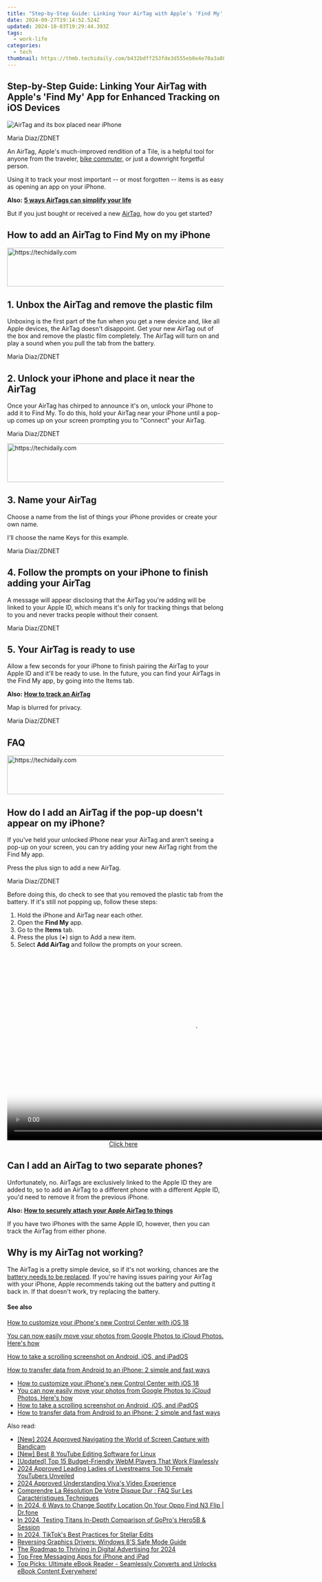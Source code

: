 ```yaml
---
title: "Step-by-Step Guide: Linking Your AirTag with Apple's 'Find My' App for Enhanced Tracking on iOS Devices"
date: 2024-09-27T19:14:52.524Z
updated: 2024-10-03T19:29:44.393Z
tags:
  - work-life
categories:
  - tech
thumbnail: https://thmb.techidaily.com/b432bdff253fde3d555eb0e4e70a3a08238022a0a92405de9a612b975012aa5f.jpg
---
```


## Step-by-Step Guide: Linking Your AirTag with Apple's 'Find My' App for Enhanced Tracking on iOS Devices

![AirTag and its box placed near iPhone](https://www.zdnet.com/a/img/resize/2770c33e2ccdd9bc7ea3d8e2581057d8578e8d42/2023/01/13/c9cceb3e-63ef-499a-8ca7-0d8858be7175/airtag1.jpg?auto=webp&width=1280)

Maria Diaz/ZDNET

An AirTag, Apple's much-improved rendition of a Tile, is a helpful tool for anyone from the traveler, [bike commuter](https://www.zdnet.com/article/how-to-hide-an-apple-airtag-on-your-bike-and-why-you-should/), or just a downright forgetful person. 

Using it to track your most important -- or most forgotten -- items is as easy as opening an app on your iPhone. 

**Also:** [**5 ways AirTags can simplify your life**](https://www.zdnet.com/article/five-ways-apple-airtags-can-help-you-beyond-tracking-keys/)

But if you just bought or received a new [AirTag](https://apple.sjv.io/c/159047/435031/7613?&sharedId=zdnet&u=https%3A%2F%2Fwww.apple.com%2Fshop%2Fbuy-airtag%2Fairtag&subId1=zd-%5F%5FCOM%5FCLICK%5FID%5F%5F-dtp), how do you get started?

## How to add an AirTag to Find My on my iPhone

<!-- affiliate ads begin -->
<a href="https://aligracehair.sjv.io/c/5597632/1886003/19272" target="_top" id="1886003">
  <img src="//a.impactradius-go.com/display-ad/19272-1886003" border="0" alt="https://techidaily.com" width="728" height="90"/>
</a>
<img height="0" width="0" src="https://aligracehair.sjv.io/i/5597632/1886003/19272" style="position:absolute;visibility:hidden;" border="0" />
<!-- affiliate ads end -->

## 1\. Unbox the AirTag and remove the plastic film

Unboxing is the first part of the fun when you get a new device and, like all Apple devices, the AirTag doesn't disappoint. Get your new AirTag out of the box and remove the plastic film completely. The AirTag will turn on and play a sound when you pull the tab from the battery.

Maria Diaz/ZDNET

## 2\. Unlock your iPhone and place it near the AirTag

Once your AirTag has chirped to announce it's on, unlock your iPhone to add it to Find My. To do this, hold your AirTag near your iPhone until a pop-up comes up on your screen prompting you to "Connect" your AirTag.

Maria Diaz/ZDNET

<!-- affiliate ads begin -->
<a href="https://appsumo.8odi.net/c/5597632/2151866/7443" target="_top" id="2151866">
  <img src="//a.impactradius-go.com/display-ad/7443-2151866" border="0" alt="https://techidaily.com" width="728" height="90"/>
</a>
<img height="0" width="0" src="https://appsumo.8odi.net/i/5597632/2151866/7443" style="position:absolute;visibility:hidden;" border="0" />
<!-- affiliate ads end -->

## 3\. Name your AirTag

Choose a name from the list of things your iPhone provides or create your own name. 

I'll choose the name Keys for this example.

Maria Diaz/ZDNET

## 4\. Follow the prompts on your iPhone to finish adding your AirTag

A message will appear disclosing that the AirTag you're adding will be linked to your Apple ID, which means it's only for tracking things that belong to you and never tracks people without their consent.

Maria Diaz/ZDNET

## 5\. Your AirTag is ready to use

Allow a few seconds for your iPhone to finish pairing the AirTag to your Apple ID and it'll be ready to use. In the future, you can find your AirTags in the Find My app, by going into the Items tab.

**Also:** [**How to track an AirTag**](https://www.zdnet.com/home-and-office/work-life/how-to-track-an-airtag/)

Map is blurred for privacy.

Maria Diaz/ZDNET

## FAQ  

<!-- affiliate ads begin -->
<a href="https://appsumo.8odi.net/c/5597632/2151892/7443" target="_top" id="2151892">
  <img src="//a.impactradius-go.com/display-ad/7443-2151892" border="0" alt="https://techidaily.com" width="600" height="90"/>
</a>
<img height="0" width="0" src="https://appsumo.8odi.net/i/5597632/2151892/7443" style="position:absolute;visibility:hidden;" border="0" />
<!-- affiliate ads end -->

## How do I add an AirTag if the pop-up doesn't appear on my iPhone?

If you've held your unlocked iPhone near your AirTag and aren't seeing a pop-up on your screen, you can try adding your new AirTag right from the Find My app. 

Press the plus sign to add a new AirTag.

Maria Diaz/ZDNET

Before doing this, do check to see that you removed the plastic tab from the battery. If it's still not popping up, follow these steps:

1. Hold the iPhone and AirTag near each other.
2. Open the **Find My** app.
3. Go to the **Items** tab.
4. Press the plus (**+**) sign to Add a new item.
5. Select **Add AirTag** and follow the prompts on your screen.

<!-- affiliate ads begin -->
<span id="1424531">
					<video width="864" height="NaN" style="cursor:pointer"
           poster="//a.impactradius-go.com/display-clicktoplayimage/1424531.png"
           onclick="if(!this.playClicked){this.play();this.setAttribute('controls',true);this.playClicked=true;}">
	   <source src="//a.impactradius-go.com/display-ad/16446-1424531">
	   <img src="//a.impactradius-go.com/display-clicktoplayimage/1424531.png" style="border: none; height: 100%; width: 100%; object-fit: contain">
	</video>
	<div style="width:540px;text-align:center"><a href="javascript:window.open(decodeURIComponent('https%3A%2F%2Flaganoo.pxf.io%2Fc%2F5597632%2F1424531%2F16446'), '_blank');void(0);">Click here</a></div>
</span>
<img height="0" width="0" src="https://imp.pxf.io/i/5597632/1424531/16446" style="position:absolute;visibility:hidden;" border="0" />
<!-- affiliate ads end -->

## Can I add an AirTag to two separate phones?

Unfortunately, no. AirTags are exclusively linked to the Apple ID they are added to, so to add an AirTag to a different phone with a different Apple ID, you'd need to remove it from the previous iPhone.

**Also:** [**How to securely attach your Apple AirTag to things**](https://www.zdnet.com/home-and-office/how-to-securely-attach-your-apple-airtag-to-things-without-breaking-the-bank/)

If you have two iPhones with the same Apple ID, however, then you can track the AirTag from either phone.

## Why is my AirTag not working?

The AirTag is a pretty simple device, so if it's not working, chances are the [battery needs to be replaced](https://www.zdnet.com/article/how-to-change-the-battery-in-your-apple-airtag/). If you're having issues pairing your AirTag with your iPhone, Apple recommends taking out the battery and putting it back in. If that doesn't work, try replacing the battery.

#### See also

[How to customize your iPhone's new Control Center with iOS 18](https://www.zdnet.com/article/how-to-customize-your-iphones-new-control-center-with-ios-18/ "How to customize your iPhone's new Control Center with iOS 18")

[You can now easily move your photos from Google Photos to iCloud Photos. Here's how](https://www.zdnet.com/article/you-can-now-easily-move-your-photos-from-google-photos-to-icloud-photos-heres-how/ "You can now easily move your photos from Google Photos to iCloud Photos. Here's how")

[How to take a scrolling screenshot on Android, iOS, and iPadOS](https://www.zdnet.com/article/how-to-take-a-scrolling-screenshot-on-android-ios-and-ipados/ "How to take a scrolling screenshot on Android, iOS, and iPadOS")

[How to transfer data from Android to an iPhone: 2 simple and fast ways](https://www.zdnet.com/article/how-to-transfer-data-from-android-to-an-iphone/ "How to transfer data from Android to an iPhone: 2 simple and fast ways")

* [How to customize your iPhone's new Control Center with iOS 18](https://www.zdnet.com/article/how-to-customize-your-iphones-new-control-center-with-ios-18/ "How to customize your iPhone's new Control Center with iOS 18")
* [You can now easily move your photos from Google Photos to iCloud Photos. Here's how](https://www.zdnet.com/article/you-can-now-easily-move-your-photos-from-google-photos-to-icloud-photos-heres-how/ "You can now easily move your photos from Google Photos to iCloud Photos. Here's how")
* [How to take a scrolling screenshot on Android, iOS, and iPadOS](https://www.zdnet.com/article/how-to-take-a-scrolling-screenshot-on-android-ios-and-ipados/ "How to take a scrolling screenshot on Android, iOS, and iPadOS")
* [How to transfer data from Android to an iPhone: 2 simple and fast ways](https://www.zdnet.com/article/how-to-transfer-data-from-android-to-an-iphone/ "How to transfer data from Android to an iPhone: 2 simple and fast ways")

<ins class="adsbygoogle"
     style="display:block"
     data-ad-format="autorelaxed"
     data-ad-client="ca-pub-7571918770474297"
     data-ad-slot="1223367746"></ins>

<ins class="adsbygoogle"
     style="display:block"
     data-ad-client="ca-pub-7571918770474297"
     data-ad-slot="8358498916"
     data-ad-format="auto"
     data-full-width-responsive="true"></ins>

<span class="atpl-alsoreadstyle">Also read:</span>
<div><ul>
<li><a href="https://digital-screen-recording.techidaily.com/new-2024-approved-navigating-the-world-of-screen-capture-with-bandicam/"><u>[New] 2024 Approved Navigating the World of Screen Capture with Bandicam</u></a></li>
<li><a href="https://facebook-video-share.techidaily.com/new-best-8-youtube-editing-software-for-linux/"><u>[New] Best 8 YouTube Editing Software for Linux</u></a></li>
<li><a href="https://some-tips.techidaily.com/updated-top-15-budget-friendly-webm-players-that-work-flawlessly/"><u>[Updated] Top 15 Budget-Friendly WebM Players That Work Flawlessly</u></a></li>
<li><a href="https://youtube-lab.techidaily.com/approved-leading-ladies-of-livestreams-top-10-female-youtubers-unveiled/"><u>2024 Approved Leading Ladies of Livestreams Top 10 Female YouTubers Unveiled</u></a></li>
<li><a href="https://some-tips.techidaily.com/2024-approved-understanding-vivas-video-experience/"><u>2024 Approved Understanding Viva's Video Experience</u></a></li>
<li><a href="https://some-approaches.techidaily.com/comprendre-la-resolution-de-votre-disque-dur-faq-sur-les-caracteristiques-techniques/"><u>Comprendre La Résolution De Votre Disque Dur : FAQ Sur Les Caractéristiques Techniques</u></a></li>
<li><a href="https://change-location.techidaily.com/in-2024-6-ways-to-change-spotify-location-on-your-oppo-find-n3-flip-drfone-by-drfone-virtual-android/"><u>In 2024, 6 Ways to Change Spotify Location On Your Oppo Find N3 Flip | Dr.fone</u></a></li>
<li><a href="https://some-tips.techidaily.com/in-2024-testing-titans-in-depth-comparison-of-gopros-hero5b-and-session/"><u>In 2024, Testing Titans In-Depth Comparison of GoPro's Hero5B & Session</u></a></li>
<li><a href="https://some-tips.techidaily.com/in-2024-tiktoks-best-practices-for-stellar-edits/"><u>In 2024, TikTok's Best Practices for Stellar Edits</u></a></li>
<li><a href="https://network-issues.techidaily.com/reversing-graphics-drivers-windows-8s-safe-mode-guide/"><u>Reversing Graphics Drivers: Windows 8'S Safe Mode Guide</u></a></li>
<li><a href="https://some-tips.techidaily.com/the-roadmap-to-thriving-in-digital-advertising-for-2024/"><u>The Roadmap to Thriving in Digital Advertising for 2024</u></a></li>
<li><a href="https://tech-recovery.techidaily.com/top-free-messaging-apps-for-iphone-and-ipad/"><u>Top Free Messaging Apps for iPhone and iPad</u></a></li>
<li><a href="https://tech-recovery.techidaily.com/top-picks-ultimate-ebook-reader-seamlessly-converts-and-unlocks-ebook-content-everywhere/"><u>Top Picks: Ultimate eBook Reader - Seamlessly Converts and Unlocks eBook Content Everywhere!</u></a></li>
</ul></div>


